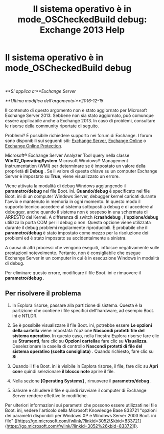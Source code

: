 ﻿---
title: 'Il sistema operativo è in mode_OSCheckedBuild debug: Exchange 2013 Help'
TOCTitle: Il sistema operativo è in mode_OSCheckedBuild debug
ms:assetid: 93a1380f-1388-494d-8f78-92dfefd069bd
ms:mtpsurl: https://technet.microsoft.com/it-it/library/ms.exch.setupreadiness.oscheckedbuild(v=EXCHG.150)
ms:contentKeyID: 50481217
ms.date: 05/22/2018
mtps_version: v=EXCHG.150
ms.translationtype: MT
---

# Il sistema operativo è in mode\_OSCheckedBuild debug

 

_**Si applica a:**Exchange Server_

_**Ultima modifica dell'argomento:**2016-12-15_

Il contenuto di questo argomento non è stato aggiornato per Microsoft Exchange Server 2013. Sebbene non sia stato aggiornato, può comunque essere applicabile anche a Exchange 2013. In caso di problemi, consultare le risorse della community riportate di seguito.

Problemi? È possibile richiedere supporto nei forum di Exchange. I forum sono disponibili sui seguenti siti: [Exchange Server](https://go.microsoft.com/fwlink/p/?linkid=60612), [Exchange Online](https://go.microsoft.com/fwlink/p/?linkid=267542) o [Exchange Online Protection](https://go.microsoft.com/fwlink/p/?linkid=285351).

Microsoft® Exchange Server Analyzer Tool query nella classe **Win32\_OperatingSystem** Microsoft Windows® Management Instrumentation (WMI) per determinare se è impostato un valore della proprietà **di Debug** . Se il valore di questa chiave su un computer Exchange Server è impostato su **True**, viene visualizzato un errore.

Viene attivata la modalità di debug Windows aggiungendo il **parametro/debug** nel file Boot. ini. **Quando/debug** è specificato nel file Boot. ini di un computer Windows Server, debugger kernel caricati durante l'avvio e mantenuto in memoria in ogni momento. In questo modo il supporto tecnico accedere al sistema sottoposti a debug e di accedere al debugger, anche quando il sistema non è sospeso in una schermata di ARRESTO del Kernel. A differenza di switch **/crashdebug** , **l'opzione/debug** utilizza la porta COM per il debug o non. Questa opzione viene utilizzata durante il debug problemi regolarmente riproducibili. È probabile che il **parametro/debug** è stato impostato come mezzo per la risoluzione dei problemi ed è stato impostato su accidentalmente a sinistra.

A causa di altri processi che vengono eseguiti, influisce negativamente sulle prestazioni notevolmente. Pertanto, non è consigliabile che esegue Exchange Server in un computer in cui è in esecuzione Windows in modalità di debug.

Per eliminare questo errore, modificare il file Boot. ini e rimuovere il **parametro/debug** .

## Per risolvere il problema

1.  In Esplora risorse, passare alla partizione di sistema. Questa è la partizione che contiene i file specifici dell'hardware, ad esempio Boot. ini e NTLDR.

2.  Se è possibile visualizzare il file Boot. ini, potrebbe essere **Le opzioni della cartella** viene impostata l'opzione **Nascondi protetti file del sistema operativo**. In questo caso, nella finestra Esplora risorse fare clic su **Strumenti**, fare clic su **Opzioni cartella**e fare clic su **Visualizza**. Deselezionare la casella di controllo **Nascondi protetti di file del sistema operativo (scelta consigliata)** . Quando richiesto, fare clic su **Sì**.

3.  Quando il file Boot. ini è visibile in Esplora risorse, il file, fare clic su **Apri con**e quindi selezionare **il blocco note** aprire il file.

4.  Nella sezione **\[Operating Systems\]** , rimuovere il **parametro/debug** .

5.  Salvare e chiudere il file e quindi riavviare il computer di Exchange Server rendere effettive le modifiche.

Per ulteriori informazioni sui parametri che possono essere utilizzati nel file Boot. ini, vedere l'articolo della Microsoft Knowledge Base 833721 "opzioni dei parametri disponibili per Windows XP e Windows Server 2003 Boot. ini file" ([https://go.microsoft.com/fwlink/?linkid=3052\&kbid=833721](https://go.microsoft.com/fwlink/?linkid=3052%26kbid=833721)).

